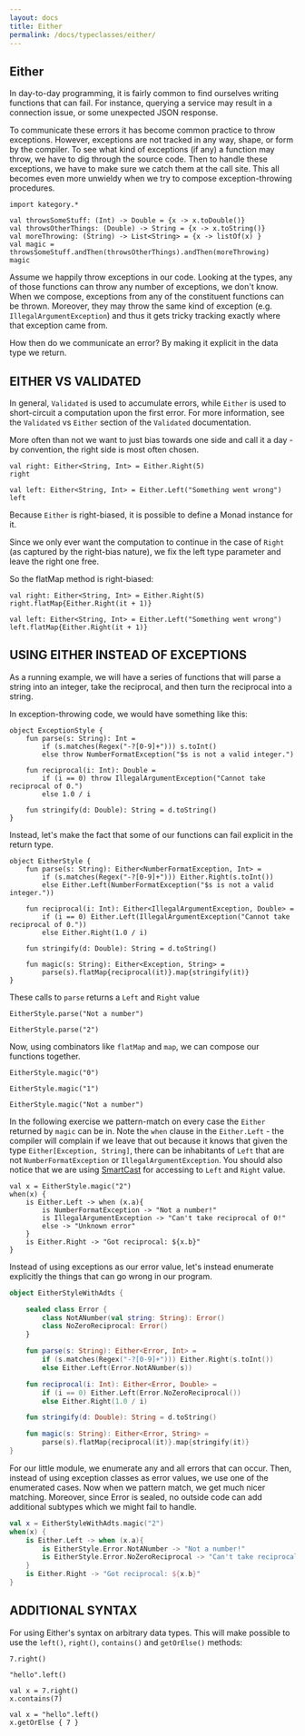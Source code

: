 ```yaml
---
layout: docs
title: Either
permalink: /docs/typeclasses/either/
---
```


## Either

In day-to-day programming, it is fairly common to find ourselves writing functions that can fail. 
For instance, querying a service may result in a connection issue, or some unexpected JSON response.

To communicate these errors it has become common practice to throw exceptions. However,
exceptions are not tracked in any way, shape, or form by the compiler. To see what 
kind of exceptions (if any) a function may throw, we have to dig through the source code. 
Then to handle these exceptions, we have to make sure we catch them at the call site. This 
all becomes even more unwieldy when we try to compose exception-throwing procedures.

```kotlin:ank
import kategory.*

val throwsSomeStuff: (Int) -> Double = {x -> x.toDouble()}
val throwsOtherThings: (Double) -> String = {x -> x.toString()}
val moreThrowing: (String) -> List<String> = {x -> listOf(x) }
val magic = throwsSomeStuff.andThen(throwsOtherThings).andThen(moreThrowing)
magic
```

Assume we happily throw exceptions in our code. Looking at the types, any of those functions can 
throw any number of exceptions, we don't know. When we compose, exceptions from any of the constituent
functions can be thrown. Moreover, they may throw the same kind of exception 
(e.g. `IllegalArgumentException`) and thus it gets tricky tracking exactly where that exception came from.

How then do we communicate an error? By making it explicit in the data type we return.

## EITHER VS VALIDATED

In general, `Validated` is used to accumulate errors, while `Either` is used to short-circuit a computation 
upon the first error. For more information, see the `Validated` vs `Either` section of the `Validated` documentation.

More often than not we want to just bias towards one side and call it a day - by convention,
the right side is most often chosen.

```kotlin:ank
val right: Either<String, Int> = Either.Right(5)
right
``` 

```kotlin:ank
val left: Either<String, Int> = Either.Left("Something went wrong")
left
``` 
Because `Either` is right-biased, it is possible to define a Monad instance for it.

Since we only ever want the computation to continue in the case of `Right` (as captured by the right-bias nature), 
we fix the left type parameter and leave the right one free.

So the flatMap method is right-biased:

```kotlin:ank
val right: Either<String, Int> = Either.Right(5)
right.flatMap{Either.Right(it + 1)}

val left: Either<String, Int> = Either.Left("Something went wrong")
left.flatMap{Either.Right(it + 1)}
``` 

## USING EITHER INSTEAD OF EXCEPTIONS

As a running example, we will have a series of functions that will parse a string into an integer, 
take the reciprocal, and then turn the reciprocal into a string.

In exception-throwing code, we would have something like this:

```kotlin:ank:silent
object ExceptionStyle {
    fun parse(s: String): Int =
        if (s.matches(Regex("-?[0-9]+"))) s.toInt()
        else throw NumberFormatException("$s is not a valid integer.")

    fun reciprocal(i: Int): Double =
        if (i == 0) throw IllegalArgumentException("Cannot take reciprocal of 0.")
        else 1.0 / i

    fun stringify(d: Double): String = d.toString()
}
``` 

Instead, let's make the fact that some of our functions can fail explicit in the return type.

```kotlin:ank:silent
object EitherStyle {
    fun parse(s: String): Either<NumberFormatException, Int> =
        if (s.matches(Regex("-?[0-9]+"))) Either.Right(s.toInt())
        else Either.Left(NumberFormatException("$s is not a valid integer."))

    fun reciprocal(i: Int): Either<IllegalArgumentException, Double> =
        if (i == 0) Either.Left(IllegalArgumentException("Cannot take reciprocal of 0."))
        else Either.Right(1.0 / i)

    fun stringify(d: Double): String = d.toString()

    fun magic(s: String): Either<Exception, String> =
        parse(s).flatMap{reciprocal(it)}.map{stringify(it)}
}
``` 

These calls to `parse` returns a `Left` and `Right` value

```kotlin:ank
EitherStyle.parse("Not a number")
``` 

```kotlin:ank
EitherStyle.parse("2")
``` 

Now, using combinators like `flatMap` and `map`, we can compose our functions together. 

```kotlin:ank
EitherStyle.magic("0")
``` 

```kotlin:ank
EitherStyle.magic("1")
``` 

```kotlin:ank
EitherStyle.magic("Not a number")
``` 

In the following exercise we pattern-match on every case the `Either` returned by `magic` can be in. 
Note the `when` clause in the `Either.Left` - the compiler will complain if we leave that out because it knows that 
given the type `Either[Exception, String]`, there can be inhabitants of `Left` that are not 
`NumberFormatException` or `IllegalArgumentException`. You should also notice that we are using 
[SmartCast](https://kotlinlang.org/docs/reference/typecasts.html#smart-casts) for accessing to `Left` and `Right`
value.

```kotlin:ank
val x = EitherStyle.magic("2")
when(x) {
    is Either.Left -> when (x.a){
        is NumberFormatException -> "Not a number!"
        is IllegalArgumentException -> "Can't take reciprocal of 0!"
        else -> "Unknown error"
    }
    is Either.Right -> "Got reciprocal: ${x.b}"
}
```

Instead of using exceptions as our error value, let's instead enumerate explicitly the things that 
can go wrong in our program.

```kotlin
object EitherStyleWithAdts {

    sealed class Error {
        class NotANumber(val string: String): Error()
        class NoZeroReciprocal: Error()
    }

    fun parse(s: String): Either<Error, Int> =
        if (s.matches(Regex("-?[0-9]+"))) Either.Right(s.toInt())
        else Either.Left(Error.NotANumber(s))

    fun reciprocal(i: Int): Either<Error, Double> =
        if (i == 0) Either.Left(Error.NoZeroReciprocal())
        else Either.Right(1.0 / i)

    fun stringify(d: Double): String = d.toString()

    fun magic(s: String): Either<Error, String> =
        parse(s).flatMap{reciprocal(it)}.map{stringify(it)}
}
```

For our little module, we enumerate any and all errors that can occur. Then, instead of using 
exception classes as error values, we use one of the enumerated cases. Now when we pattern match,
we get much nicer matching. Moreover, since Error is sealed, no outside code can add additional 
subtypes which we might fail to handle.

```kotlin
val x = EitherStyleWithAdts.magic("2")
when(x) {
    is Either.Left -> when (x.a){
        is EitherStyle.Error.NotANumber -> "Not a number!"
        is EitherStyle.Error.NoZeroReciprocal -> "Can't take reciprocal of 0!"
    }
    is Either.Right -> "Got reciprocal: ${x.b}"
}
```

## ADDITIONAL SYNTAX

For using Either's syntax on arbitrary data types. 
This will make possible to use the `left()`, `right()`, `contains()` and `getOrElse()` methods:

```kotlin:ank
7.right()
```

```kotlin:ank
"hello".left()
```

```kotlin:ank
val x = 7.right()
x.contains(7)
```

```kotlin:ank
val x = "hello".left()
x.getOrElse { 7 }
```
